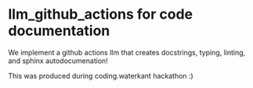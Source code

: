 # llm_github_actions for code documentation
We implement a github actions llm that creates docstrings, typing, linting, and sphinx autodocumenation!

This was produced during coding.waterkant hackathon :) 
